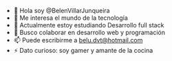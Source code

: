 - 👋 Hola soy @BelenVillarJunqueira
- 👀 Me interesa el mundo de la tecnología
- 🌱 Actualmente estoy estudiando Desarrollo full stack
- 💞️ Busco colaborar en desarrollo web y programación
- 📫 Puede escribirme a belu.dvt@hotmail.com
- ⚡ Dato curioso: soy gamer y amante de la cocina 

<!---
BelenVillarJunqueira/BelenVillarJunqueira is a ✨ special ✨ repository because its `README.md` (this file) appears on your GitHub profile.
You can click the Preview link to take a look at your changes.
--->
